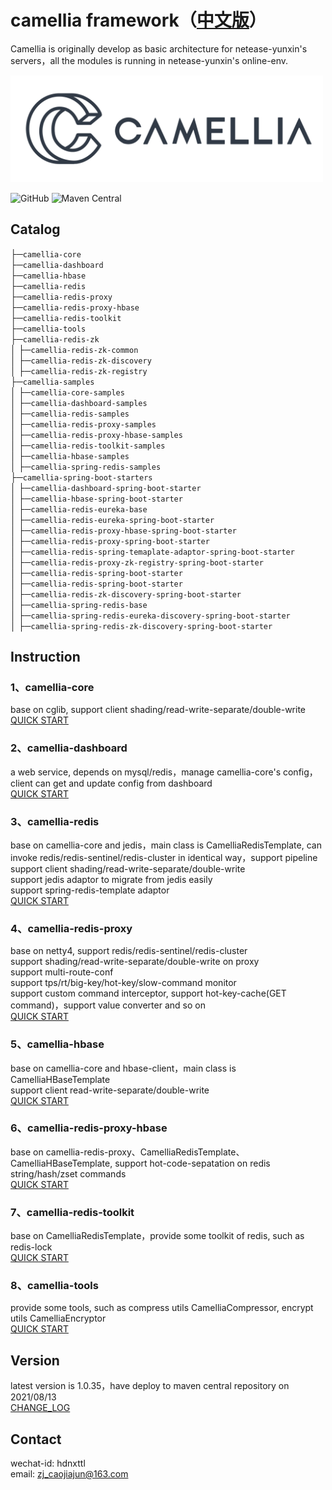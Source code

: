 # camellia framework（[中文版](README.md)）
Camellia is originally develop as basic architecture for netease-yunxin's servers，all the modules is running in netease-yunxin's online-env.

<img src="/docs/img/logo.png" width = "500"/>
 
![GitHub](https://img.shields.io/badge/license-MIT-green.svg)
![Maven Central](https://maven-badges.herokuapp.com/maven-central/com.netease.nim/camellia/badge.svg)
  

## Catalog
├─`camellia-core`   
├─`camellia-dashboard`    
├─`camellia-hbase`  
├─`camellia-redis`  
├─`camellia-redis-proxy`   
├─`camellia-redis-proxy-hbase`  
├─`camellia-redis-toolkit`  
├─`camellia-tools`  
├─`camellia-redis-zk`  
│ ├─`camellia-redis-zk-common`  
│ ├─`camellia-redis-zk-discovery`  
│ ├─`camellia-redis-zk-registry`    
├─`camellia-samples`               
│ ├─`camellia-core-samples`  
│ ├─`camellia-dashboard-samples`  
│ ├─`camellia-redis-samples`  
│ ├─`camellia-redis-proxy-samples`   
│ ├─`camellia-redis-proxy-hbase-samples`  
│ ├─`camellia-redis-toolkit-samples`  
│ ├─`camellia-hbase-samples`   
│ ├─`camellia-spring-redis-samples`   
├─`camellia-spring-boot-starters`               
│ ├─`camellia-dashboard-spring-boot-starter`  
│ ├─`camellia-hbase-spring-boot-starter`  
│ ├─`camellia-redis-eureka-base`  
│ ├─`camellia-redis-eureka-spring-boot-starter`  
│ ├─`camellia-redis-proxy-hbase-spring-boot-starter`  
│ ├─`camellia-redis-proxy-spring-boot-starter`  
│ ├─`camellia-redis-spring-temaplate-adaptor-spring-boot-starter`   
│ ├─`camellia-redis-proxy-zk-registry-spring-boot-starter`                     
│ ├─`camellia-redis-spring-boot-starter`  
│ ├─`camellia-redis-spring-boot-starter`  
│ ├─`camellia-redis-zk-discovery-spring-boot-starter`    
│ ├─`camellia-spring-redis-base`         
│ ├─`camellia-spring-redis-eureka-discovery-spring-boot-starter`     
│ ├─`camellia-spring-redis-zk-discovery-spring-boot-starter`    
                     
## Instruction
### 1、camellia-core  
base on cglib, support client shading/read-write-separate/double-write  
[QUICK START](/docs/core/core.md)  
### 2、camellia-dashboard  
a web service, depends on mysql/redis，manage camellia-core's config，client can get and update config from dashboard  
[QUICK START](/docs/dashboard/dashboard.md)  
### 3、camellia-redis  
base on camellia-core and jedis，main class is CamelliaRedisTemplate, can invoke redis/redis-sentinel/redis-cluster in identical way，support pipeline    
support client shading/read-write-separate/double-write   
support jedis adaptor to migrate from jedis easily   
support spring-redis-template adaptor  
[QUICK START](/docs/redis-template/redis-template.md)
### 4、camellia-redis-proxy  
base on netty4, support redis/redis-sentinel/redis-cluster  
support shading/read-write-separate/double-write on proxy  
support multi-route-conf            
support tps/rt/big-key/hot-key/slow-command monitor  
support custom command interceptor, support hot-key-cache(GET command)，support value converter and so on    
[QUICK START](/docs/redis-proxy/redis-proxy-en.md)  
### 5、camellia-hbase  
base on camellia-core and hbase-client，main class is CamelliaHBaseTemplate    
support client read-write-separate/double-write  
[QUICK START](/docs/hbase-template/hbase-template.md)  
### 6、camellia-redis-proxy-hbase    
base on camellia-redis-proxy、CamelliaRedisTemplate、CamelliaHBaseTemplate, support hot-code-sepatation on redis string/hash/zset commands  
[QUICK START](/docs/redis-proxy-hbase/redis-proxy-hbase.md)  
### 7、camellia-redis-toolkit  
base on CamelliaRedisTemplate，provide some toolkit of redis, such as redis-lock  
[QUICK START](/docs/toolkit/toolkit.md)
### 8、camellia-tools  
provide some tools, such as compress utils CamelliaCompressor, encrypt utils CamelliaEncryptor    
[QUICK START](/docs/tools/tools.md)   

## Version
latest version is 1.0.35，have deploy to maven central repository on 2021/08/13  
[CHANGE_LOG](/update-en.md)  

## Contact
wechat-id: hdnxttl  
email: zj_caojiajun@163.com  